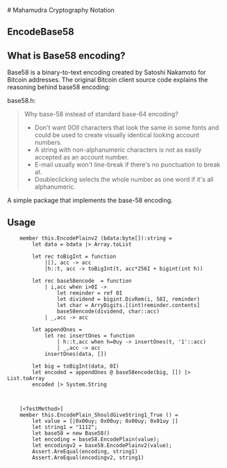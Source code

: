 ﻿﻿# Mahamudra Cryptography Notation

## EncodeBase58

##  What is Base58 encoding?
Base58 is a binary-to-text encoding created by Satoshi Nakamoto for Bitcoin addresses. 
The original Bitcoin client source code explains the reasoning behind base58 encoding:

base58.h:

> Why base-58 instead of standard base-64 encoding?
>  - Don't want 0OIl characters that look the same in some fonts and
>     could be used to create visually identical looking account numbers.
>  - A string with non-alphanumeric characters is not as easily accepted as an account number.
>  - E-mail usually won't line-break if there's no punctuation to break at.
>  - Doubleclicking selects the whole number as one word if it's all alphanumeric.


A simple package that implements the base-58 encoding.

## Usage

```F#
    member this.EncodePlainv2 (bdata:byte[]):string =
        let data = bdata |> Array.toList
    
        let rec toBigInt = function
            |[], acc -> acc
            |h::t, acc -> toBigInt(t, acc*256I + bigint(int h)) 

        let rec base58encode  = function
            | i,acc when i>0I ->
                let reminder = ref 0I
                let dividend = bigint.DivRem(i, 58I, reminder)
                let char = ArryDigits.[(int)reminder.contents]
                base58encode(dividend, char::acc)
            | _,acc -> acc

        let appendOnes = 
            let rec insertOnes = function
                | h::t,acc when h=0uy -> insertOnes(t, '1'::acc)
                | _,acc -> acc
            insertOnes(data, [])

        let big = toBigInt(data, 0I) 
        let encoded = appendOnes @ base58encode(big, []) |> List.toArray
        encoded |> System.String 



    [<TestMethod>]
    member this.EncodePlain_ShouldGiveString1_True () =
        let value = [|0x00uy; 0x00uy; 0x00uy; 0x01uy |]
        let string1 = "1112";
        let base58 = new Base58()
        let encoding = base58.EncodePlain(value); 
        let encodingv2 = base58.EncodePlainv2(value); 
        Assert.AreEqual(encoding, string1)
        Assert.AreEqual(encodingv2, string1)
```